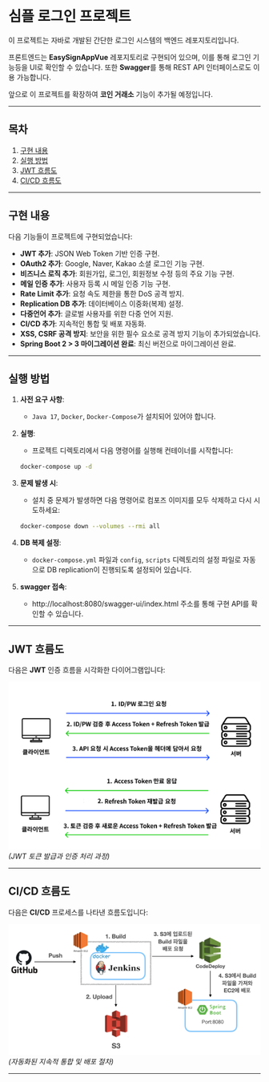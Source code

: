 # 심플 로그인 프로젝트

이 프로젝트는 자바로 개발된 간단한 로그인 시스템의 백엔드 레포지토리입니다.

프론트엔드는 **EasySignAppVue** 레포지토리로 구현되어 있으며, 이를 통해 로그인 기능등을 UI로 확인할 수 있습니다. 또한 **Swagger**를 통해 REST API 인터페이스로도 이용 가능합니다.

앞으로 이 프로젝트를 확장하여 **코인 거래소** 기능이 추가될 예정입니다.

---

## 목차
1. [구현 내용](#구현-내용)
2. [실행 방법](#실행-방법)
3. [JWT 흐름도](#jwt-흐름도)
4. [CI/CD 흐름도](#cicd-흐름도)

---

## 구현 내용

다음 기능들이 프로젝트에 구현되었습니다:

- **JWT 추가**: JSON Web Token 기반 인증 구현.
- **OAuth2 추가**: Google, Naver, Kakao 소셜 로그인 기능 구현.
- **비즈니스 로직 추가**: 회원가입, 로그인, 회원정보 수정 등의 주요 기능 구현.
- **메일 인증 추가**: 사용자 등록 시 메일 인증 기능 구현.
- **Rate Limit 추가**: 요청 속도 제한을 통한 DoS 공격 방지.
- **Replication DB 추가**: 데이터베이스 이중화(복제) 설정.
- **다중언어 추가**: 글로벌 사용자를 위한 다중 언어 지원.
- **CI/CD 추가**: 지속적인 통합 및 배포 자동화.
- **XSS, CSRF 공격 방지**: 보안을 위한 필수 요소로 공격 방지 기능이 추가되었습니다.
- **Spring Boot 2 > 3 마이그레이션 완료**: 최신 버전으로 마이그레이션 완료.
---

## 실행 방법

1. **사전 요구 사항**:
    - `Java 17`, `Docker`, `Docker-Compose`가 설치되어 있어야 합니다.
   

2. **실행**:
    - 프로젝트 디렉토리에서 다음 명령어를 실행해 컨테이너를 시작합니다:
    ```bash
    docker-compose up -d
    ```

3. **문제 발생 시**:
    - 설치 중 문제가 발생하면 다음 명령어로 컴포즈 이미지를 모두 삭제하고 다시 시도하세요:
    ```bash
    docker-compose down --volumes --rmi all
    ```

4. **DB 복제 설정**:
    - `docker-compose.yml` 파일과 `config`, `scripts` 디렉토리의 설정 파일로 자동으로 DB replication이 진행되도록 설정되어 있습니다.
   

5. **swagger 접속**:
   - http://localhost:8080/swagger-ui/index.html 주소를 통해 구현 API를 확인할 수 있습니다.

---

## JWT 흐름도

다음은 **JWT** 인증 흐름을 시각화한 다이어그램입니다:

![JWT 흐름도](images/readme/JWT.png)
*(JWT 토큰 발급과 인증 처리 과정)*

---

## CI/CD 흐름도

다음은 **CI/CD** 프로세스를 나타낸 흐름도입니다:

![CI/CD 흐름도](images/readme/CICD.png)
*(자동화된 지속적 통합 및 배포 절차)*

---
